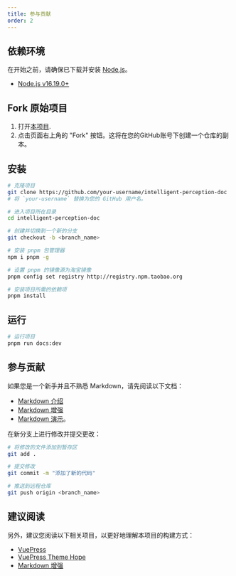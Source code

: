 ```yaml
---
title: 参与贡献
order: 2
---
```


## 依赖环境
在开始之前，请确保已下载并安装 [Node.js](https://nodejs.org/)。
- [Node.js v16.19.0+](https://nodejs.org/)
## Fork 原始项目
1. 打开[本项目](https://github.com/choushunn/intelligent-perception-doc).
2. 点击页面右上角的 "Fork" 按钮。这将在您的GitHub账号下创建一个仓库的副本。

## 安装
```bash
# 克隆项目
git clone https://github.com/your-username/intelligent-perception-doc
# 将 `your-username` 替换为您的 GitHub 用户名。

# 进入项目所在目录
cd intelligent-perception-doc

# 创建并切换到一个新的分支
git checkout -b <branch_name>

# 安装 pnpm 包管理器
npm i pnpm -g

# 设置 pnpm 的镜像源为淘宝镜像
pnpm config set registry http://registry.npm.taobao.org

# 安装项目所需的依赖项
pnpm install
```

## 运行

```bash
# 运行项目
pnpm run docs:dev
```

## 参与贡献

如果您是一个新手并且不熟悉 Markdown，请先阅读以下文档：
- [Markdown 介绍](https://theme-hope.vuejs.press/zh/cookbook/markdown/) 
- [Markdown 增强](https://plugin-md-enhance.vuejs.press/zh/)
- [Markdown 演示](https://theme-hope.vuejs.press/zh/cookbook/markdown/demo.html)。

在新分支上进行修改并提交更改：

```bash
# 将修改的文件添加到暂存区
git add .

# 提交修改
git commit -m "添加了新的代码"

# 推送到远程仓库
git push origin <branch_name>
```
## 建议阅读
另外，建议您阅读以下相关项目，以更好地理解本项目的构建方式：
- [VuePress](https://v2.vuepress.vuejs.org/zh/)
- [VuePress Theme Hope](https://theme-hope.vuejs.press/zh/)
- [Markdown 增强](https://plugin-md-enhance.vuejs.press/zh/)